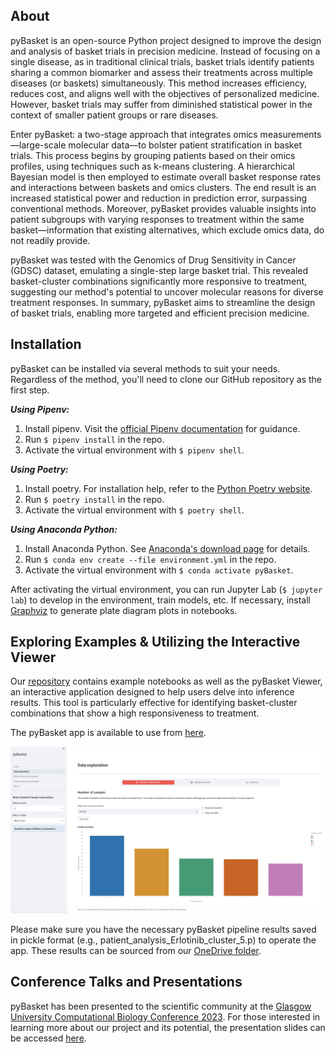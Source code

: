 ## About

pyBasket is an open-source Python project designed to improve the design and analysis of basket trials in precision medicine. Instead of focusing on a single disease, as in traditional clinical trials, basket trials identify patients sharing a common biomarker and assess their treatments across multiple diseases (or baskets) simultaneously. This method increases efficiency, reduces cost, and aligns well with the objectives of personalized medicine. However, basket trials may suffer from diminished statistical power in the context of smaller patient groups or rare diseases.

Enter pyBasket: a two-stage approach that integrates omics measurements—large-scale molecular data—to bolster patient stratification in basket trials. This process begins by grouping patients based on their omics profiles, using techniques such as k-means clustering. A hierarchical Bayesian model is then employed to estimate overall basket response rates and interactions between baskets and omics clusters. The end result is an increased statistical power and reduction in prediction error, surpassing conventional methods. Moreover, pyBasket provides valuable insights into patient subgroups with varying responses to treatment within the same basket—information that existing alternatives, which exclude omics data, do not readily provide.

pyBasket was tested with the Genomics of Drug Sensitivity in Cancer (GDSC) dataset, emulating a single-step large basket trial. This revealed basket-cluster combinations significantly more responsive to treatment, suggesting our method's potential to uncover molecular reasons for diverse treatment responses. In summary, pyBasket aims to streamline the design of basket trials, enabling more targeted and efficient precision medicine.

## Installation

pyBasket can be installed via several methods to suit your needs. Regardless of the method, you'll need to clone our GitHub repository as the first step.

***Using Pipenv:***
1. Install pipenv. Visit the [official Pipenv documentation](https://pipenv.readthedocs.io) for guidance.
2. Run `$ pipenv install` in the repo.
3. Activate the virtual environment with `$ pipenv shell`.

***Using Poetry:***
1. Install poetry. For installation help, refer to the [Python Poetry website](https://python-poetry.org/).
2. Run `$ poetry install` in the repo.
3. Activate the virtual environment with `$ poetry shell`.

***Using Anaconda Python:***
1. Install Anaconda Python. See [Anaconda's download page](https://www.anaconda.com/products/individual) for details.
2. Run `$ conda env create --file environment.yml` in the repo.
3. Activate the virtual environment with `$ conda activate pyBasket`.

After activating the virtual environment, you can run Jupyter Lab (`$ jupyter lab`) to develop in the environment, train models, etc. If necessary, install [Graphviz](https://graphviz.org/download/) to generate plate diagram plots in notebooks.

## Exploring Examples & Utilizing the Interactive Viewer

Our [repository](https://github.com/glasgowcompbio/pyBasket/tree/main/notebooks) contains example notebooks as well as the pyBasket Viewer, an interactive application designed to help users delve into inference results. This tool is particularly effective for identifying basket-cluster combinations that show a high responsiveness to treatment.

The pyBasket app is available to use from [here](https://github.com/marinafloresp/MScDiss).

![Screenshot](viewer.png)

Please make sure you have the necessary pyBasket pipeline results saved in pickle format (e.g., patient_analysis_Erlotinib_cluster_5.p) to operate the app. These results can be sourced from our [OneDrive folder](https://gla-my.sharepoint.com/:f:/g/personal/ronan_daly_glasgow_ac_uk/Eod_I6-9hDtCgJ1CmKdBJCAB66sciwg58zlxDHD2fgtsMw?e=0MA2gb).

## Conference Talks and Presentations

pyBasket has been presented to the scientific community at the [Glasgow University Computational Biology Conference 2023](https://cbc.dcs.gla.ac.uk/). For those interested in learning more about our project and its potential, the presentation slides can be accessed [here](https://gla-my.sharepoint.com/:b:/g/personal/ronan_daly_glasgow_ac_uk/EbXn2HJu-upIqVC-2GApkGcBOPxUfFCYqsk_jniZdZHN0A?e=LT0ZqN).
